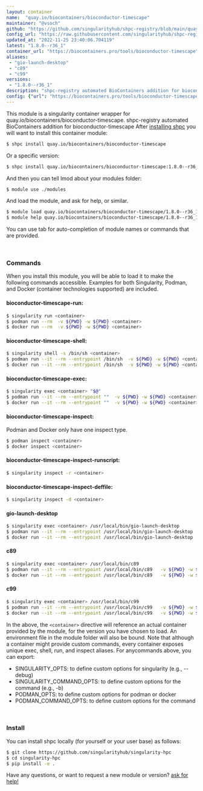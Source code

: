 ```yaml
---
layout: container
name:  "quay.io/biocontainers/bioconductor-timescape"
maintainer: "@vsoch"
github: "https://github.com/singularityhub/shpc-registry/blob/main/quay.io/biocontainers/bioconductor-timescape/container.yaml"
config_url: "https://raw.githubusercontent.com/singularityhub/shpc-registry/main/quay.io/biocontainers/bioconductor-timescape/container.yaml"
updated_at: "2022-11-25 23:40:06.704119"
latest: "1.8.0--r36_1"
container_url: "https://biocontainers.pro/tools/bioconductor-timescape"
aliases:
 - "gio-launch-desktop"
 - "c89"
 - "c99"
versions:
 - "1.8.0--r36_1"
description: "shpc-registry automated BioContainers addition for bioconductor-timescape"
config: {"url": "https://biocontainers.pro/tools/bioconductor-timescape", "maintainer": "@vsoch", "description": "shpc-registry automated BioContainers addition for bioconductor-timescape", "latest": {"1.8.0--r36_1": "sha256:65a6f060825a5246701601e843848148a3dd34c54f5dda45f761f012b06e11c4"}, "tags": {"1.8.0--r36_1": "sha256:65a6f060825a5246701601e843848148a3dd34c54f5dda45f761f012b06e11c4"}, "docker": "quay.io/biocontainers/bioconductor-timescape", "aliases": {"gio-launch-desktop": "/usr/local/bin/gio-launch-desktop", "c89": "/usr/local/bin/c89", "c99": "/usr/local/bin/c99"}}
---
```


This module is a singularity container wrapper for quay.io/biocontainers/bioconductor-timescape.
shpc-registry automated BioContainers addition for bioconductor-timescape
After [installing shpc](#install) you will want to install this container module:


```bash
$ shpc install quay.io/biocontainers/bioconductor-timescape
```

Or a specific version:

```bash
$ shpc install quay.io/biocontainers/bioconductor-timescape:1.8.0--r36_1
```

And then you can tell lmod about your modules folder:

```bash
$ module use ./modules
```

And load the module, and ask for help, or similar.

```bash
$ module load quay.io/biocontainers/bioconductor-timescape/1.8.0--r36_1
$ module help quay.io/biocontainers/bioconductor-timescape/1.8.0--r36_1
```

You can use tab for auto-completion of module names or commands that are provided.

<br>

### Commands

When you install this module, you will be able to load it to make the following commands accessible.
Examples for both Singularity, Podman, and Docker (container technologies supported) are included.

#### bioconductor-timescape-run:

```bash
$ singularity run <container>
$ podman run --rm  -v ${PWD} -w ${PWD} <container>
$ docker run --rm  -v ${PWD} -w ${PWD} <container>
```

#### bioconductor-timescape-shell:

```bash
$ singularity shell -s /bin/sh <container>
$ podman run --it --rm --entrypoint /bin/sh  -v ${PWD} -w ${PWD} <container>
$ docker run --it --rm --entrypoint /bin/sh  -v ${PWD} -w ${PWD} <container>
```

#### bioconductor-timescape-exec:

```bash
$ singularity exec <container> "$@"
$ podman run --it --rm --entrypoint ""  -v ${PWD} -w ${PWD} <container> "$@"
$ docker run --it --rm --entrypoint ""  -v ${PWD} -w ${PWD} <container> "$@"
```

#### bioconductor-timescape-inspect:

Podman and Docker only have one inspect type.

```bash
$ podman inspect <container>
$ docker inspect <container>
```

#### bioconductor-timescape-inspect-runscript:

```bash
$ singularity inspect -r <container>
```

#### bioconductor-timescape-inspect-deffile:

```bash
$ singularity inspect -d <container>
```


#### gio-launch-desktop

```bash
$ singularity exec <container> /usr/local/bin/gio-launch-desktop
$ podman run --it --rm --entrypoint /usr/local/bin/gio-launch-desktop   -v ${PWD} -w ${PWD} <container> -c " $@"
$ docker run --it --rm --entrypoint /usr/local/bin/gio-launch-desktop   -v ${PWD} -w ${PWD} <container> -c " $@"
```


#### c89

```bash
$ singularity exec <container> /usr/local/bin/c89
$ podman run --it --rm --entrypoint /usr/local/bin/c89   -v ${PWD} -w ${PWD} <container> -c " $@"
$ docker run --it --rm --entrypoint /usr/local/bin/c89   -v ${PWD} -w ${PWD} <container> -c " $@"
```


#### c99

```bash
$ singularity exec <container> /usr/local/bin/c99
$ podman run --it --rm --entrypoint /usr/local/bin/c99   -v ${PWD} -w ${PWD} <container> -c " $@"
$ docker run --it --rm --entrypoint /usr/local/bin/c99   -v ${PWD} -w ${PWD} <container> -c " $@"
```



In the above, the `<container>` directive will reference an actual container provided
by the module, for the version you have chosen to load. An environment file in the
module folder will also be bound. Note that although a container
might provide custom commands, every container exposes unique exec, shell, run, and
inspect aliases. For anycommands above, you can export:

 - SINGULARITY_OPTS: to define custom options for singularity (e.g., --debug)
 - SINGULARITY_COMMAND_OPTS: to define custom options for the command (e.g., -b)
 - PODMAN_OPTS: to define custom options for podman or docker
 - PODMAN_COMMAND_OPTS: to define custom options for the command

<br>

### Install

You can install shpc locally (for yourself or your user base) as follows:

```bash
$ git clone https://github.com/singularityhub/singularity-hpc
$ cd singularity-hpc
$ pip install -e .
```

Have any questions, or want to request a new module or version? [ask for help!](https://github.com/singularityhub/singularity-hpc/issues)